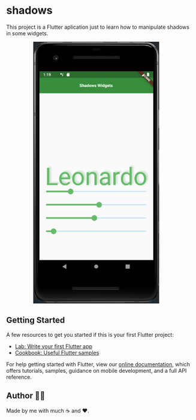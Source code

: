 # shadows

This project is a Flutter aplication just to learn how to manipulate shadows in some widgets.

<p align="center">
  <img src = "https://github.com/LeoZeza/shadows/blob/main/lib/assets/presentation.gif" height="700">
  &nbsp;&nbsp;&nbsp;&nbsp;&nbsp;
</p>

## Getting Started

A few resources to get you started if this is your first Flutter project:

- [Lab: Write your first Flutter app](https://flutter.dev/docs/get-started/codelab)
- [Cookbook: Useful Flutter samples](https://flutter.dev/docs/cookbook)

For help getting started with Flutter, view our
[online documentation](https://flutter.dev/docs), which offers tutorials,
samples, guidance on mobile development, and a full API reference.

## Author 👦🏻

Made by me with much ☕ and ❤.